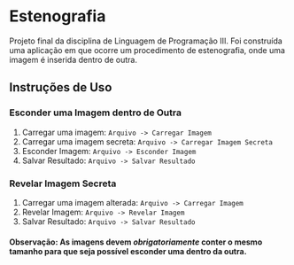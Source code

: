 # Estenografia

Projeto final da disciplina de Linguagem de Programação III. Foi construída uma aplicação em que ocorre um procedimento de estenografia, onde uma imagem é inserida dentro de outra.

## Instruções de Uso

### Esconder uma Imagem dentro de Outra

1. Carregar uma imagem: ```Arquivo -> Carregar Imagem ```
2. Carregar uma imagem secreta: ```Arquivo -> Carregar Imagem Secreta```
3. Esconder Imagem: ```Arquivo -> Esconder Imagem```
4. Salvar Resultado: ```Arquivo -> Salvar Resultado```

### Revelar Imagem Secreta

1. Carregar uma imagem alterada: ```Arquivo -> Carregar Imagem```
2. Revelar Imagem: ```Arquivo -> Revelar Imagem```
3. Salvar Resultado: ```Arquivo -> Salvar Resultado```

#### Observação: As imagens devem _obrigatoriamente_ conter o mesmo tamanho para que seja possível esconder uma dentro da outra.
